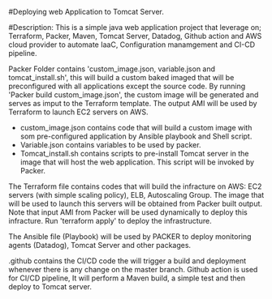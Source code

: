 #Deploying web Application to Tomcat Server.

#Description:
This is a simple java web application project that leverage on; Terraform, Packer, Maven, Tomcat Server, Datadog, Github action and AWS cloud provider to automate IaaC, Configuration manamgement and CI-CD pipeline.

Packer Folder contains 'custom_image.json, variable.json and tomcat_install.sh', this will build a custom baked imaged that will be preconfigured with all applications except the source code. By running 'Packer build custom_image.json', the custom image will be generated and serves as imput to the Terraform template. The output AMI will be used by Terraform to launch EC2 servers on AWS. 
   - custom_image.json contains code that will build a custom image with som pre-configured application by Ansible playbook and Shell script.
   - Variable.json contains variables to be used by packer.
   - Tomcat_install.sh contains scripts to pre-install Tomcat server in the image that will host the web application. This script will be invoked by Packer.

The Terraform file contains codes that will build the infracture on AWS:  EC2 servers (with simple scaling policy), ELB, Autoscaling Group. The image that will be used to launch this servers will be obtained from Packer built output. Note that input AMI from Packer will be used dynamically to deploy this infracture. Run 'terraform apply' to deploy the infrastructure.

The Ansible file (Playbook) will be used by PACKER to deploy monitoring agents (Datadog), Tomcat Server and other packages.

.github contains the CI/CD code the will trigger a build and deployment whenever there is any change on the master branch. Github action is used for CI/CD pipeline, It will perform a Maven build, a simple test and then deploy to Tomcat server. 
